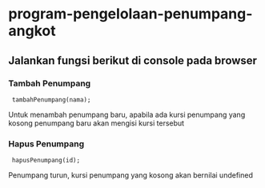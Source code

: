# program-pengelolaan-penumpang-angkot

## Jalankan fungsi berikut di console pada browser

### Tambah Penumpang

```
 tambahPenumpang(nama);
```

Untuk menambah penumpang baru, apabila ada kursi penumpang yang kosong penumpang baru akan mengisi kursi tersebut

### Hapus Penumpang

```
 hapusPenumpang(id);
```

Penumpang turun, kursi penumpang yang kosong akan bernilai undefined
